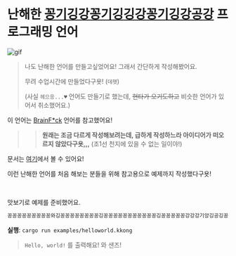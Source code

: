 # 난해한 [꽁기깅강꽁기깅깅강꽁기깅강공강](https://youtu.be/8vAouplPQsc) 프로그래밍 언어

![gif](/resource/image.gif)

> 나도 난해한 언어를 만들고싶었어요! 그래서 간단하게 작성해봤어요. 
> 
> 무려 수업시간에 만들었다구욧! (`데헷`)
> 
> (사실 `헤으응...♥` 언어도 만들기로 했는데, ~~현타가 오기도하고~~ 비슷한 언어가 있어서 취소했어요.)

이 언어는 [BrainF*ck](https://ko.wikipedia.org/wiki/%EB%B8%8C%EB%A0%88%EC%9D%B8%ED%8D%BD) 언어를 참고했어요!

>> **원래는 조금 다르게 작성해보려는데, 급하게 작성하느라 아이디어가 떠오르지 않았다구욧,,,** (조1선 천지에 있을 수 없는 일이야!)

문서는 [여기](/DOCUMENT.md)에서 볼 수 있어요!

이런 난해한 언어를 처음 해보는 분들을 위해 참고용으로 예제까지 작성했다구욧!

<br>

맛보기로 예제를 준비했어요.

```r
꽁꽁꽁꽁꽁꽁꽁꽁꽁와깅꽁꽁꽁꽁꽁꽁꽁꽁깅꽁꽁꽁꽁꽁꽁꽁꽁꽁꽁꽁깅꽁꽁꽁꽁꽁강강강기앙깅공깅꽁꽁공꽁꽁꽁꽁꽁꽁꽁공공꽁꽁꽁공깅기공기기기기기기기기기기기기공강꽁꽁꽁꽁꽁꽁꽁꽁공기기기기기기기기공꽁꽁꽁공기기기기기기공기기기기기기기기공깅꽁공
```

**실행**: `cargo run examples/helloworld.kkong`

> `Hello, world!` 를 출력해요! 와 샌즈!

